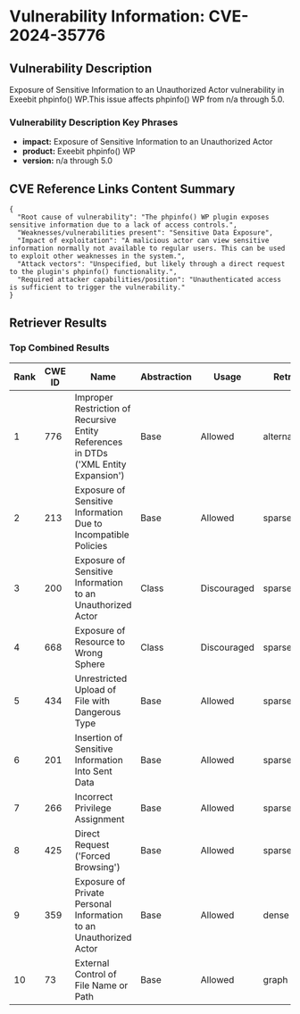 # Vulnerability Information: CVE-2024-35776

## Vulnerability Description
Exposure of Sensitive Information to an Unauthorized Actor vulnerability in Exeebit phpinfo() WP.This issue affects phpinfo() WP from n/a through 5.0.

### Vulnerability Description Key Phrases
- **impact:** Exposure of Sensitive Information to an Unauthorized Actor
- **product:** Exeebit phpinfo() WP
- **version:** n/a through 5.0

## CVE Reference Links Content Summary
```
{
  "Root cause of vulnerability": "The phpinfo() WP plugin exposes sensitive information due to a lack of access controls.",
  "Weaknesses/vulnerabilities present": "Sensitive Data Exposure",
  "Impact of exploitation": "A malicious actor can view sensitive information normally not available to regular users. This can be used to exploit other weaknesses in the system.",
  "Attack vectors": "Unspecified, but likely through a direct request to the plugin's phpinfo() functionality.",
  "Required attacker capabilities/position": "Unauthenticated access is sufficient to trigger the vulnerability."
}
```

## Retriever Results

### Top Combined Results

| Rank | CWE ID | Name | Abstraction | Usage  | Retrievers | Individual Scores |
|------|--------|------|-------------|-------|------------|-------------------|
| 1 | 776 | Improper Restriction of Recursive Entity References in DTDs ('XML Entity Expansion') | Base | Allowed | alternate_terms | 0.800 |
| 2 | 213 | Exposure of Sensitive Information Due to Incompatible Policies | Base | Allowed | sparse | 0.050 |
| 3 | 200 | Exposure of Sensitive Information to an Unauthorized Actor | Class | Discouraged | sparse | 0.049 |
| 4 | 668 | Exposure of Resource to Wrong Sphere | Class | Discouraged | sparse | 0.045 |
| 5 | 434 | Unrestricted Upload of File with Dangerous Type | Base | Allowed | sparse | 0.045 |
| 6 | 201 | Insertion of Sensitive Information Into Sent Data | Base | Allowed | sparse | 0.045 |
| 7 | 266 | Incorrect Privilege Assignment | Base | Allowed | sparse | 0.044 |
| 8 | 425 | Direct Request ('Forced Browsing') | Base | Allowed | sparse | 0.043 |
| 9 | 359 | Exposure of Private Personal Information to an Unauthorized Actor | Base | Allowed | dense | 0.564 |
| 10 | 73 | External Control of File Name or Path | Base | Allowed | graph | 0.003 |

